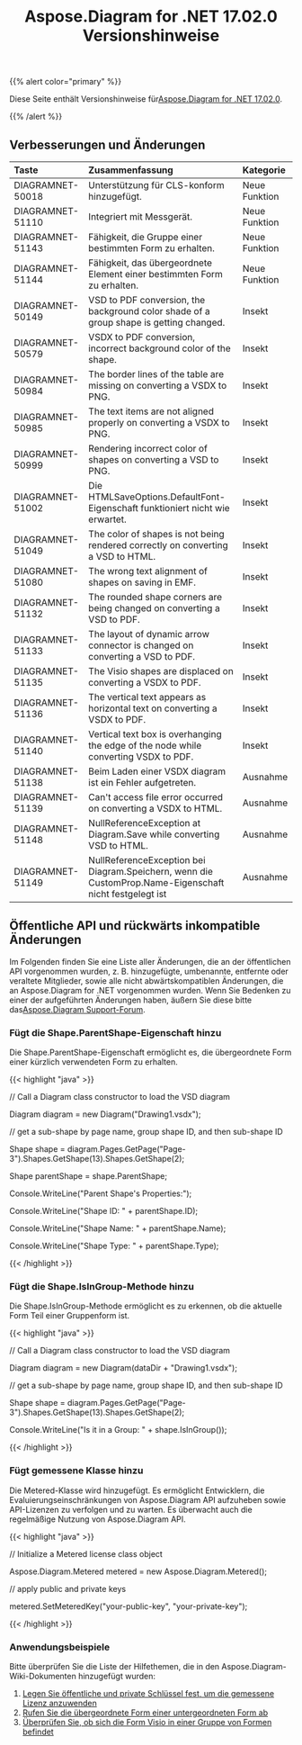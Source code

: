 ﻿---
title: Aspose.Diagram for .NET 17.02.0 Versionshinweise
type: docs
weight: 110
url: /de/net/aspose-diagram-for-net-17-02-0-release-notes/
---
{{% alert color="primary" %}} 

Diese Seite enthält Versionshinweise für[Aspose.Diagram for .NET 17.02.0](https://www.nuget.org/packages/Aspose.Diagram/17.2.0).

{{% /alert %}} 
## **Verbesserungen und Änderungen**

|**Taste**|**Zusammenfassung**|**Kategorie**|
|:- |:- |:- |
|DIAGRAMNET-50018|Unterstützung für CLS-konform hinzugefügt.|Neue Funktion|
|DIAGRAMNET-51110|Integriert mit Messgerät.|Neue Funktion|
|DIAGRAMNET-51143|Fähigkeit, die Gruppe einer bestimmten Form zu erhalten.|Neue Funktion|
|DIAGRAMNET-51144|Fähigkeit, das übergeordnete Element einer bestimmten Form zu erhalten.|Neue Funktion|
|DIAGRAMNET-50149|VSD to PDF conversion, the background color shade of a group shape is getting changed.|Insekt|
|DIAGRAMNET-50579|VSDX to PDF conversion, incorrect background color of the shape.|Insekt|
|DIAGRAMNET-50984|The border lines of the table are missing on converting a VSDX to PNG.|Insekt|
|DIAGRAMNET-50985|The text items are not aligned properly on converting a VSDX to PNG.|Insekt|
|DIAGRAMNET-50999|Rendering incorrect color of shapes on converting a VSD to PNG.|Insekt|
|DIAGRAMNET-51002|Die HTMLSaveOptions.DefaultFont-Eigenschaft funktioniert nicht wie erwartet.|Insekt|
|DIAGRAMNET-51049|The color of shapes is not being rendered correctly on converting a VSD to HTML.|Insekt|
|DIAGRAMNET-51080|The wrong text alignment of shapes on saving in EMF.|Insekt|
|DIAGRAMNET-51132|The rounded shape corners are being changed on converting a VSD to PDF.|Insekt|
|DIAGRAMNET-51133|The layout of dynamic arrow connector is changed on converting a VSD to PDF.|Insekt|
|DIAGRAMNET-51135|The Visio shapes are displaced on converting a VSDX to PDF.|Insekt|
|DIAGRAMNET-51136|The vertical text appears as horizontal text on converting a VSDX to PDF.|Insekt|
|DIAGRAMNET-51140|Vertical text box is overhanging the edge of the node while converting VSDX to PDF.|Insekt|
|DIAGRAMNET-51138|Beim Laden einer VSDX diagram ist ein Fehler aufgetreten.|Ausnahme|
|DIAGRAMNET-51139|Can't access file error occurred on converting a VSDX to HTML.|Ausnahme|
|DIAGRAMNET-51148|NullReferenceException at Diagram.Save while converting VSD to HTML.|Ausnahme|
|DIAGRAMNET-51149|NullReferenceException bei Diagram.Speichern, wenn die CustomProp.Name-Eigenschaft nicht festgelegt ist|Ausnahme|
## **Öffentliche API und rückwärts inkompatible Änderungen**
 Im Folgenden finden Sie eine Liste aller Änderungen, die an der öffentlichen API vorgenommen wurden, z. B. hinzugefügte, umbenannte, entfernte oder veraltete Mitglieder, sowie alle nicht abwärtskompatiblen Änderungen, die an Aspose.Diagram for .NET vorgenommen wurden. Wenn Sie Bedenken zu einer der aufgeführten Änderungen haben, äußern Sie diese bitte das[Aspose.Diagram Support-Forum](https://forum.aspose.com/c/diagram/17).
### **Fügt die Shape.ParentShape-Eigenschaft hinzu**
Die Shape.ParentShape-Eigenschaft ermöglicht es, die übergeordnete Form einer kürzlich verwendeten Form zu erhalten.

{{< highlight "java" >}}

 // Call a Diagram class constructor to load the VSD diagram

Diagram diagram = new Diagram("Drawing1.vsdx");

// get a sub-shape by page name, group shape ID, and then sub-shape ID

Shape shape = diagram.Pages.GetPage("Page-3").Shapes.GetShape(13).Shapes.GetShape(2);

Shape parentShape = shape.ParentShape;

Console.WriteLine("Parent Shape's Properties:");

Console.WriteLine("Shape ID: " + parentShape.ID);

Console.WriteLine("Shape Name: " + parentShape.Name);

Console.WriteLine("Shape Type: " + parentShape.Type);

{{< /highlight >}}
### **Fügt die Shape.IsInGroup-Methode hinzu**
Die Shape.IsInGroup-Methode ermöglicht es zu erkennen, ob die aktuelle Form Teil einer Gruppenform ist.

{{< highlight "java" >}}

 // Call a Diagram class constructor to load the VSD diagram

Diagram diagram = new Diagram(dataDir + "Drawing1.vsdx");

// get a sub-shape by page name, group shape ID, and then sub-shape ID

Shape shape = diagram.Pages.GetPage("Page-3").Shapes.GetShape(13).Shapes.GetShape(2);

Console.WriteLine("Is it in a Group: " + shape.IsInGroup());

{{< /highlight >}}
### **Fügt gemessene Klasse hinzu**
Die Metered-Klasse wird hinzugefügt. Es ermöglicht Entwicklern, die Evaluierungseinschränkungen von Aspose.Diagram API aufzuheben sowie API-Lizenzen zu verfolgen und zu warten. Es überwacht auch die regelmäßige Nutzung von Aspose.Diagram API.

{{< highlight "java" >}}

 // Initialize a Metered license class object

Aspose.Diagram.Metered metered = new Aspose.Diagram.Metered();

// apply public and private keys

metered.SetMeteredKey("your-public-key", "your-private-key");

{{< /highlight >}}
### **Anwendungsbeispiele**
Bitte überprüfen Sie die Liste der Hilfethemen, die in den Aspose.Diagram-Wiki-Dokumenten hinzugefügt wurden:

1. [Legen Sie öffentliche und private Schlüssel fest, um die gemessene Lizenz anzuwenden](/diagram/de/net/licensing/#licensing-setpublicandprivatekeystoapplymeteredlicense)
1. [Rufen Sie die übergeordnete Form einer untergeordneten Form ab](/diagram/de/net/add-retrieve-copy-and-read-visio-shape-data/#add-retrieve-copyandreadvisioshapedata-retrievetheparentshapeofasub-shape)
1. [Überprüfen Sie, ob sich die Form Visio in einer Gruppe von Formen befindet](https://docs.aspose.com/diagram/net/group-convert-and-verify-shapes/)

